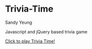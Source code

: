 # Trivia-Time

Sandy Yeung

Javascript and jQuery based trivia game


<a href="https://Sandynism.github.io/Trivia-Time">Click to play Trivia Time!</a>


<!-- ![](assets/images/gem-collector-ss.png) -->
